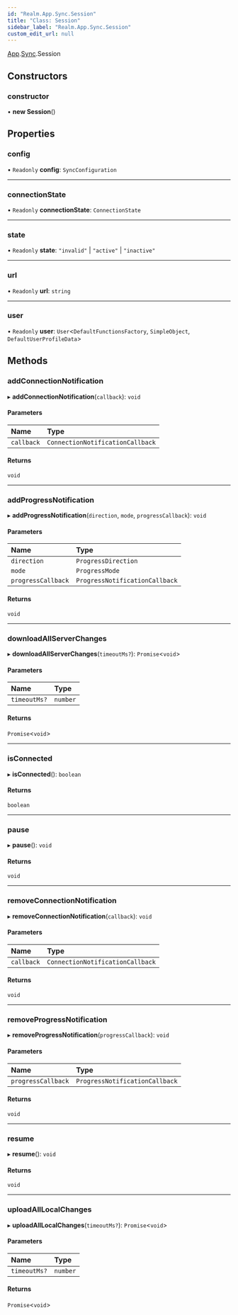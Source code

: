 ```yaml
---
id: "Realm.App.Sync.Session"
title: "Class: Session"
sidebar_label: "Realm.App.Sync.Session"
custom_edit_url: null
---
```


[App](../namespaces/Realm.App).[Sync](../namespaces/Realm.App.Sync).Session

## Constructors

### constructor

• **new Session**()

## Properties

### config

• `Readonly` **config**: `SyncConfiguration`

___

### connectionState

• `Readonly` **connectionState**: `ConnectionState`

___

### state

• `Readonly` **state**: ``"invalid"`` \| ``"active"`` \| ``"inactive"``

___

### url

• `Readonly` **url**: `string`

___

### user

• `Readonly` **user**: `User`<`DefaultFunctionsFactory`, `SimpleObject`, `DefaultUserProfileData`\>

## Methods

### addConnectionNotification

▸ **addConnectionNotification**(`callback`): `void`

#### Parameters

| Name | Type |
| :------ | :------ |
| `callback` | `ConnectionNotificationCallback` |

#### Returns

`void`

___

### addProgressNotification

▸ **addProgressNotification**(`direction`, `mode`, `progressCallback`): `void`

#### Parameters

| Name | Type |
| :------ | :------ |
| `direction` | `ProgressDirection` |
| `mode` | `ProgressMode` |
| `progressCallback` | `ProgressNotificationCallback` |

#### Returns

`void`

___

### downloadAllServerChanges

▸ **downloadAllServerChanges**(`timeoutMs?`): `Promise`<`void`\>

#### Parameters

| Name | Type |
| :------ | :------ |
| `timeoutMs?` | `number` |

#### Returns

`Promise`<`void`\>

___

### isConnected

▸ **isConnected**(): `boolean`

#### Returns

`boolean`

___

### pause

▸ **pause**(): `void`

#### Returns

`void`

___

### removeConnectionNotification

▸ **removeConnectionNotification**(`callback`): `void`

#### Parameters

| Name | Type |
| :------ | :------ |
| `callback` | `ConnectionNotificationCallback` |

#### Returns

`void`

___

### removeProgressNotification

▸ **removeProgressNotification**(`progressCallback`): `void`

#### Parameters

| Name | Type |
| :------ | :------ |
| `progressCallback` | `ProgressNotificationCallback` |

#### Returns

`void`

___

### resume

▸ **resume**(): `void`

#### Returns

`void`

___

### uploadAllLocalChanges

▸ **uploadAllLocalChanges**(`timeoutMs?`): `Promise`<`void`\>

#### Parameters

| Name | Type |
| :------ | :------ |
| `timeoutMs?` | `number` |

#### Returns

`Promise`<`void`\>
